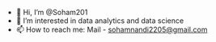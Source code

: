 - 👋 Hi, I’m @Soham201
- 👀 I’m interested in data analytics and data science
- 📫 How to reach me: Mail - sohamnandi2205@gmail.com

<!---
Soham201/Soham201 is a ✨ special ✨ repository because its `README.md` (this file) appears on your GitHub profile.
You can click the Preview link to take a look at your changes.
--->
